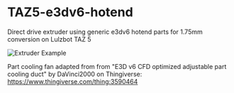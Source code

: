 # TAZ5-e3dv6-hotend
Direct drive extruder using generic e3dv6 hotend parts for 1.75mm conversion on Lulzbot TAZ 5

![Extruder Example](./DOCS/IMG/62.jpg)

Part cooling fan adapted from from "E3D v6 CFD optimized adjustable part cooling duct" by DaVinci2000 on Thingiverse:
https://www.thingiverse.com/thing:3590464
